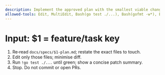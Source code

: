 ```yaml
---
description: Implement the approved plan with the smallest viable change
allowed-tools: Edit, MultiEdit, Bash(go test ./...), Bash(gofmt -w*), Bash(go vet*)
---
```

# Input: $1 = feature/task key

1) Re‑read `docs/specs/$1-plan.md`; restate the exact files to touch.
2) Edit only those files; minimise diff.
3) Run `!go test ./...` until green; show a concise patch summary.
4) Stop. Do not commit or open PRs.
